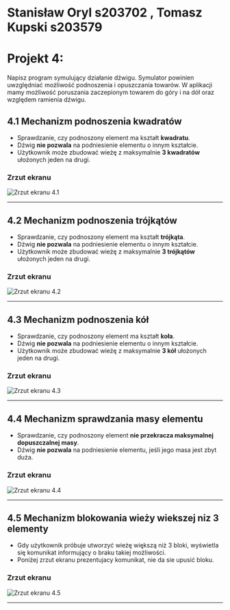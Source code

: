# Stanisław Oryl s203702 , Tomasz Kupski s203579
  

# Projekt 4:
Napisz program symulujący działanie dźwigu. Symulator powinien uwzględniać możliwość podnoszenia i
opuszczania towarów. W aplikacji mamy możliwość poruszania zaczepionym towarem do góry i na dół
oraz względem ramienia dźwigu.

## 4.1 Mechanizm podnoszenia kwadratów
- Sprawdzanie, czy podnoszony element ma kształt **kwadratu**.
- Dźwig **nie pozwala** na podniesienie elementu o innym kształcie.
- Użytkownik może zbudować wieżę z maksymalnie **3 kwadratów** ułożonych jeden na drugi.

### Zrzut ekranu
![Zrzut ekranu 4.1](https://github.com/user-attachments/assets/b9dc8a9c-980f-4cc3-9618-3074ad2b958b)

---

## 4.2 Mechanizm podnoszenia trójkątów
- Sprawdzanie, czy podnoszony element ma kształt **trójkąta**.
- Dźwig **nie pozwala** na podniesienie elementu o innym kształcie.
- Użytkownik może zbudować wieżę z maksymalnie **3 trójkątów** ułożonych jeden na drugi.

### Zrzut ekranu
![Zrzut ekranu 4.2](https://github.com/user-attachments/assets/b67d53e6-3770-4234-b272-5cf3982979a5)

---

## 4.3 Mechanizm podnoszenia kół
- Sprawdzanie, czy podnoszony element ma kształt **koła**.
- Dźwig **nie pozwala** na podniesienie elementu o innym kształcie.
- Użytkownik może zbudować wieżę z maksymalnie **3 kół** ułożonych jeden na drugi.

### Zrzut ekranu
![Zrzut ekranu 4.3](https://github.com/user-attachments/assets/299463bd-48dc-4871-ae09-660610cebabb)

---

## 4.4 Mechanizm sprawdzania masy elementu
- Sprawdzanie, czy podnoszony element **nie przekracza maksymalnej dopuszczalnej masy**.
- Dźwig **nie pozwala** na podniesienie elementu, jeśli jego masa jest zbyt duża.

### Zrzut ekranu
![Zrzut ekranu 4.4](https://github.com/user-attachments/assets/01515acc-65fa-4db6-a934-0473f2ad069e)

---

## 4.5 Mechanizm blokowania wieży wiekszej niz 3 elementy
- Gdy użytkownik próbuje utworzyć wieżę większą niż 3 bloki, wyświetla się komunikat informujący o braku takiej możliwości.
- Poniżej zrzut ekranu prezentujacy komunikat, nie da sie upusić bloku. 
 ### Zrzut ekranu
![Zrzut ekranu 4.5](https://github.com/user-attachments/assets/58763c47-958a-4417-a2d5-ddd65c0c52b2)

---




